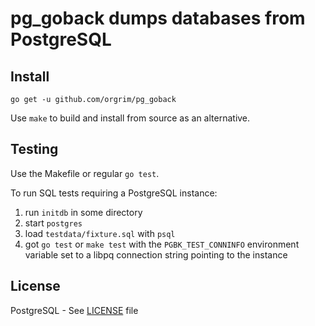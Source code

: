 # pg_goback dumps databases from PostgreSQL



## Install

```
go get -u github.com/orgrim/pg_goback
```

Use `make` to build and install from source as an alternative.

## Testing

Use the Makefile or regular `go test`.

To run SQL tests requiring a PostgreSQL instance:

1. run `initdb` in some directory
2. start `postgres`
3. load `testdata/fixture.sql` with `psql`
4. got `go test` or `make test` with the `PGBK_TEST_CONNINFO` environment variable set to a libpq connection string pointing to the instance

## License

PostgreSQL - See [LICENSE][license] file

[license]: https://github.com/orgrim/pg_goback/LICENSE

